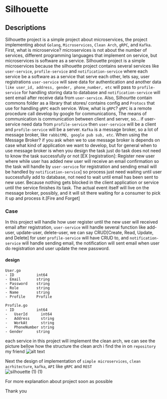 # Silhouette


## Descriptions
Silhouette project is a simple project about microservices, the project implementing about `Golang`, `Microservices`, `Clean Arch`, `gRPC`, and `Kafka`. First, what is microservice? microservices is not about the number of services, different programming languages that implement on service, but microservices is software as a service. Silhouette project is a simple microservices because the silhouette project contains several services like `user-service`, `profile-service` and `notification-service` where each service be a software as a service that serve each other, lets say, user registrations `user-service` will save data for authentication and another data `like user_id, address, gender, phone_number, etc` will pass to `profile-service` for handling storing data to database and `notification-service` will sent email after receive data from `user-service`. Also, Silhourtte contain commons folder as a library that stores/ contains config and `Protocs` that use for handling `gRPC` each service. Wow, what is `gRPC`? `gRPC` is a remote procedure call develop by google for communications, The means of communication is communication between client and server, so... if user-service need data from `profile-service` then `user-service` will be a client and `profile-service` will be a server. `Kafka` is a message broker, so a lot of message broker, like `rabbitMQ, google pub sub, etc`. When using the Message Broker? if you ask when we to use message broker is depends on case what kind of application we want to develop, but for general when to use message broker is when you design the task just do task does not need to know the task successfully or not [EX [registration]: Register new user where while user has added new user will receive an email confirmation so the task will handle by `user-service` for registration and sending email will be handled by `notification-service`] so process just need waiting until user successfully add to database, not need to wait until email has been sent to new user. Because nothing gets blocked in the client application or service until the service finishes its task. The actual event itself will live on the message broker, possibly, and it will sit there waiting for a consumer to pick it up and process it.[Fire and Forget]

### Case
In this project will handle how user register until the new user will received email  after registration, `user-service` will handle several function like add-user, update-user, delete-user, we can say CRUD[Create, Read, Update, and Delete] for user `profile-service` will have CRUD to, and `notification-service` will handle sending email, the notification will sent email when user do registration and user update the new password.

#### design
```
User.go
- ID          int64
- Email       string
- Password    string
- Role        string
- Name        string
- Profile     Profile

Profile.go
- ID          int64 
-	UserId      int64  
-	Address     string
-	WorkAt      string
-	PhoneNumber string
- Gender      string
```

each service in this project will implement the clean arch, we can see the picture bellow how the structure the clean arch
i find the in on `repository` my friend
![alt text](https://raw.githubusercontent.com/bxcodec/go-clean-arch/master/clean-arch.png)

Next the design of implementation of `simple microservices`, `clean acrhitecture`, `kafka`, `API` like `gRPC` and `REST`\
![silhouette (1) (1)](https://user-images.githubusercontent.com/29673571/75025603-11fcd580-54ce-11ea-9d72-bd78fd815c33.png)



For more explanation about project soon as possible

Thank you
